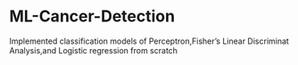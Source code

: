 # ML-Cancer-Detection
Implemented classification models of Perceptron,Fisher’s Linear Discriminat Analysis,and Logistic regression from scratch
